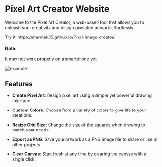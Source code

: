 # Pixel Art Creator Website

Welcome to the Pixel Art Creator, a web-based tool that allows you to unleash your creativity and design pixelated artwork effortlessly.

Try it: https://marmak95.github.io/Pixel-image-creator/

#### Note: 
It may not work properly on a smartphone yet.


![example](https://github.com/Marmak95/Pixel-image-creator/assets/79858654/5ba3a57e-05d3-4a72-ae1f-15ccf1635f21)

## Features

- **Create Pixel Art**: Design pixel art using a simple yet powerful drawing interface.

- **Custom Colors**: Choose from a variety of colors to give life to your creations.

- **Resize Grid Size**: Change the size of the squares when drawing to match your needs.

- **Export as PNG**: Save your artwork as a PNG image file to share or use in other projects.

- **Clear Canvas**: Start fresh at any time by clearing the canvas with a single click.
